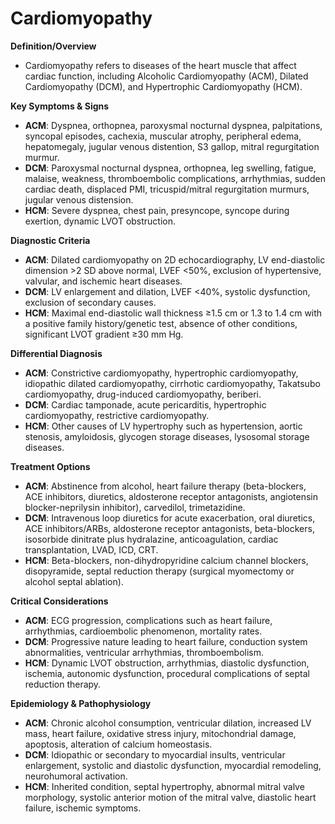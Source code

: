# Cardiomyopathy

**Definition/Overview**
- Cardiomyopathy refers to diseases of the heart muscle that affect cardiac function, including Alcoholic Cardiomyopathy (ACM), Dilated Cardiomyopathy (DCM), and Hypertrophic Cardiomyopathy (HCM).

**Key Symptoms & Signs**
- **ACM**: Dyspnea, orthopnea, paroxysmal nocturnal dyspnea, palpitations, syncopal episodes, cachexia, muscular atrophy, peripheral edema, hepatomegaly, jugular venous distention, S3 gallop, mitral regurgitation murmur.
- **DCM**: Paroxysmal nocturnal dyspnea, orthopnea, leg swelling, fatigue, malaise, weakness, thromboembolic complications, arrhythmias, sudden cardiac death, displaced PMI, tricuspid/mitral regurgitation murmurs, jugular venous distension.
- **HCM**: Severe dyspnea, chest pain, presyncope, syncope during exertion, dynamic LVOT obstruction.

**Diagnostic Criteria**
- **ACM**: Dilated cardiomyopathy on 2D echocardiography, LV end-diastolic dimension >2 SD above normal, LVEF <50%, exclusion of hypertensive, valvular, and ischemic heart diseases.
- **DCM**: LV enlargement and dilation, LVEF <40%, systolic dysfunction, exclusion of secondary causes.
- **HCM**: Maximal end-diastolic wall thickness ≥1.5 cm or 1.3 to 1.4 cm with a positive family history/genetic test, absence of other conditions, significant LVOT gradient ≥30 mm Hg.

**Differential Diagnosis**
- **ACM**: Constrictive cardiomyopathy, hypertrophic cardiomyopathy, idiopathic dilated cardiomyopathy, cirrhotic cardiomyopathy, Takatsubo cardiomyopathy, drug-induced cardiomyopathy, beriberi.
- **DCM**: Cardiac tamponade, acute pericarditis, hypertrophic cardiomyopathy, restrictive cardiomyopathy.
- **HCM**: Other causes of LV hypertrophy such as hypertension, aortic stenosis, amyloidosis, glycogen storage diseases, lysosomal storage diseases.

**Treatment Options**
- **ACM**: Abstinence from alcohol, heart failure therapy (beta-blockers, ACE inhibitors, diuretics, aldosterone receptor antagonists, angiotensin blocker-neprilysin inhibitor), carvedilol, trimetazidine.
- **DCM**: Intravenous loop diuretics for acute exacerbation, oral diuretics, ACE inhibitors/ARBs, aldosterone receptor antagonists, beta-blockers, isosorbide dinitrate plus hydralazine, anticoagulation, cardiac transplantation, LVAD, ICD, CRT.
- **HCM**: Beta-blockers, non-dihydropyridine calcium channel blockers, disopyramide, septal reduction therapy (surgical myomectomy or alcohol septal ablation).

**Critical Considerations**
- **ACM**: ECG progression, complications such as heart failure, arrhythmias, cardioembolic phenomenon, mortality rates.
- **DCM**: Progressive nature leading to heart failure, conduction system abnormalities, ventricular arrhythmias, thromboembolism.
- **HCM**: Dynamic LVOT obstruction, arrhythmias, diastolic dysfunction, ischemia, autonomic dysfunction, procedural complications of septal reduction therapy.

**Epidemiology & Pathophysiology**
- **ACM**: Chronic alcohol consumption, ventricular dilation, increased LV mass, heart failure, oxidative stress injury, mitochondrial damage, apoptosis, alteration of calcium homeostasis.
- **DCM**: Idiopathic or secondary to myocardial insults, ventricular enlargement, systolic and diastolic dysfunction, myocardial remodeling, neurohumoral activation.
- **HCM**: Inherited condition, septal hypertrophy, abnormal mitral valve morphology, systolic anterior motion of the mitral valve, diastolic heart failure, ischemic symptoms.